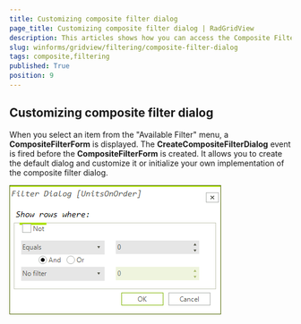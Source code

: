 ```yaml
---
title: Customizing composite filter dialog
page_title: Customizing composite filter dialog | RadGridView
description: This articles shows how you can access the Composite Filter Dialog instance and change its properties.
slug: winforms/gridview/filtering/composite-filter-dialog
tags: composite,filtering
published: True
position: 9
---
```



## Customizing composite filter dialog

When you select an item from the "Available Filter" menu, a __CompositeFilterForm__ is displayed. The __CreateCompositeFilterDialog__ event is fired before the __CompositeFilterForm__ is created. It allows you to create the default dialog and customize it or initialize your own implementation of the composite filter dialog.

![gridview-filtering-composite-filter-dialog 001](images/gridview-filtering-composite-filter-dialog001.png)
